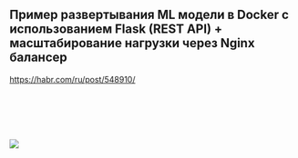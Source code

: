## Пример развертывания ML модели в Docker с использованием Flask (REST API) + масштабирование нагрузки через Nginx балансер

https://habr.com/ru/post/548910/


<br/><br/>
---
[![](https://habrastorage.org/webt/gz/gc/i6/gzgci6pivvdnk-gmj-kepml5q9y.gif)](https://yoomoney.ru/to/4100117863420642)
